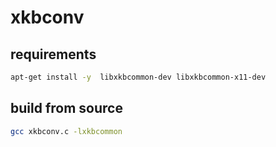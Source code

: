 # xkbconv

## requirements

```bash
apt-get install -y  libxkbcommon-dev libxkbcommon-x11-dev
```

## build from source

```bash
gcc xkbconv.c -lxkbcommon
```
